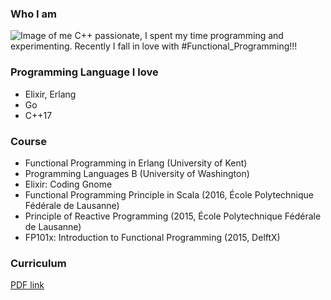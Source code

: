 ### Who I am

![Image of me](https://meox.github.io/meox4.jpeg)
C++ passionate, I spent my time programming and experimenting.
Recently I fall in love with #Functional_Programming!!!


### Programming Language I love

- Elixir, Erlang
- Go
- C++17

### Course

- Functional Programming in Erlang (University of Kent)
- Programming Languages B (University of Washington)
- Elixir: Coding Gnome
- Functional Programming Principle in Scala (2016, École Polytechnique Fédérale de Lausanne)
- Principle of Reactive Programming (2015, École Polytechnique Fédérale de Lausanne)
- FP101x: Introduction to Functional Programming (2015, DelftX)


### Curriculum

[PDF link](https://meox.github.io/cv_meocci.pdf)

